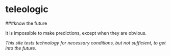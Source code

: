# teleologic
###know the future

It is impossible to make predictions, except when they are obvious.

*This site tests technology for necessary conditions, but not sufficient, to get into the future.*
